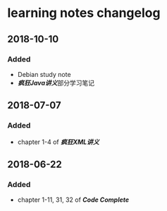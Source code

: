 # learning notes changelog #

## 2018-10-10 ##
### Added ###
- Debian study note
- ***疯狂Java讲义***部分学习笔记

## 2018-07-07 ##
### Added ###
-  chapter 1-4 of ***疯狂XML讲义***

## 2018-06-22 ##
### Added ###
- chapter 1-11, 31, 32 of ***Code Complete*** 


